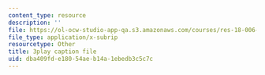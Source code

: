 ```yaml
---
content_type: resource
description: ''
file: https://ol-ocw-studio-app-qa.s3.amazonaws.com/courses/res-18-006-calculus-revisited-single-variable-calculus-fall-2010/dba409fde18054aeb14a1ebedb3c5c7c_ehDAxjFK1jU.vtt
file_type: application/x-subrip
resourcetype: Other
title: 3play caption file
uid: dba409fd-e180-54ae-b14a-1ebedb3c5c7c
---
```

